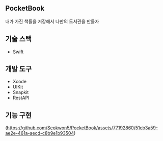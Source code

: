 ## PocketBook
내가 가진 책들을 저장해서 나만의 도서관을 만들자

## 기술 스택
* Swift

## 개발 도구
* Xcode
* UIKit
* Snapkit
* RestAPI

## 기능 구현

(https://github.com/Seokwon5/PocketBook/assets/77192860/51cb3a59-ae2e-461a-aecd-c8b9e1b93504)



